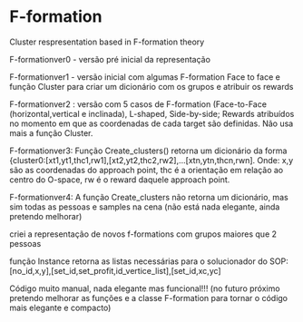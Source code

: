 # F-formation
Cluster respresentation based in F-formation theory

F-formationver0 - versão pré inicial da representação

F-formationver1 - versão inicial com algumas F-formation Face to face e função Cluster para criar um dicionário com os grupos e atribuir os rewards

F-formationver2 :
versão com 5 casos de F-formation (Face-to-Face (horizontal,vertical e inclinada), L-shaped, Side-by-side;
Rewards atribuídos no momento em que as coordenadas de cada target são definidas.
Não usa mais a função Cluster.

F-formationver3:
Função Create_clusters() retorna um dicionário da forma {cluster0:[xt1,yt1,thc1,rw1],[xt2,yt2,thc2,rw2],...[xtn,ytn,thcn,rwn].
Onde: x,y são as coordenadas do approach point, thc é a orientação em relação ao centro do O-space, rw é o reward daquele approach point.


F-formationver4: 
A função Create_clusters não retorna um dicionário, mas sim todas as pessoas e samples na cena (não está nada elegante, ainda pretendo melhorar)

criei a representação de novos f-formations com grupos maiores que 2 pessoas

função Instance retorna as listas necessárias para o solucionador do SOP: [no_id,x,y],[set_id,set_profit,id_vertice_list],[set_id,xc,yc]

Código muito manual, nada elegante mas funcional!!! (no futuro próximo pretendo melhorar as funções e a classe F-formation para tornar o código mais elegante e compacto)
